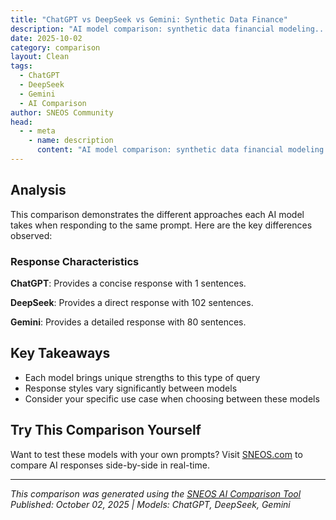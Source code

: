 ```yaml
---
title: "ChatGPT vs DeepSeek vs Gemini: Synthetic Data Finance"
description: "AI model comparison: synthetic data financial modeling..."
date: 2025-10-02
category: comparison
layout: Clean
tags:
  - ChatGPT
  - DeepSeek
  - Gemini
  - AI Comparison
author: SNEOS Community
head:
  - - meta
    - name: description
      content: "AI model comparison: synthetic data financial modeling..."
---
```


<ChatComparison
  title="ChatGPT vs DeepSeek vs Gemini: Synthetic Data Finance"
  prompt="synthetic data financial modeling"
  :responses='{
    "ChatGPT": "Error calling OpenAI API.",
    "DeepSeek": "Of course. This is a fantastic and highly relevant topic. Synthetic data is revolutionizing financial modeling by overcoming some of the industry\u0027s most significant challenges.\n\nHere\u2019s a comprehensive breakdown of synthetic data in financial modeling, covering its **what, why, how, use cases, and challenges**.\n\n---\n\n### 1. What is Synthetic Data?\n\nSynthetic data is artificially generated data that mimics the statistical properties and patterns of real-world data without containing any actual, sensitive information. It\u0027s not just \u0022random numbers\u0022; it\u0027s a mathematically rigorous proxy for real data.\n\nIn finance, this means creating synthetic:\n*   **Time-series data:** Stock prices, interest rates, FX rates.\n*   **Tabular data:** Customer profiles, loan applications, transaction records.\n*   **Network data:** Transaction graphs for fraud detection.\n\n### 2. Why Use Synthetic Data in Finance? (The Drivers)\n\nThe financial industry is a perfect candidate for synthetic data due to several inherent constraints:\n\n*   **Data Privacy and Regulations:** Real financial data is extremely sensitive. Regulations like GDPR, CCPA, and financial-specific rules (e.g., Basel Accords) make sharing and using real customer data difficult and risky. Synthetic data contains no personal identifiable information (PII), drastically reducing compliance overhead.\n*   **Data Scarcity for Rare Events:** Models for predicting rare events like **fraud** or **extreme market crashes** suffer from a lack of examples. Real data might have only a handful of \u0022black swan\u0022 events. Synthetic data can be engineered to generate a balanced dataset with many more of these rare cases.\n*   **Model Robustness and Stress Testing:** Regulators require banks to test their models under extreme but plausible scenarios. Historical data may not contain all necessary scenarios. Synthetic data can simulate these \u0022what-if\u0022 conditions (e.g., a simultaneous 30% market drop and a spike in unemployment).\n*   **Accelerating R\u0026D and Collaboration:** Data scientists can freely share synthetic datasets with external partners, cloud providers, or across different departments without security concerns, speeding up innovation.\n*   **Overcoming Data Silos:** In large institutions, data is often locked in silos. A synthetic, representative version can be created and shared more easily for preliminary analysis and model development.\n\n---\n\n### 3. How is Synthetic Data Generated for Finance?\n\nThe method chosen depends on the goal and the type of data.\n\n#### **A) For Tabular Data (e.g., Customer Data)**\n\n1.  **Generative Adversarial Networks (GANs):** The most popular modern approach. Two neural networks compete:\n    *   The **Generator** creates fake data.\n    *   The **Discriminator** tries to distinguish real from fake data.\n    *   Through training, the generator becomes so good that the discriminator can\u0027t tell the difference, resulting in high-quality synthetic data.\n    *   **Variants:** CTGAN, TVAE (Tabulur Variational Autoencoders) are specifically designed for tabular data, handling mixed data types (continuous \u0026 categorical) well.\n\n2.  **Variational Autoencoders (VAEs):** Encode data into a latent space and then sample from that space to generate new, similar data points.\n\n3.  **Bayesian Networks:** Model the probabilistic relationships between variables. Once the network structure is learned from real data, new samples can be generated.\n\n#### **B) For Time-Series Data (e.g., Stock Prices)**\n\nThis is more complex as it must preserve temporal dependencies (e.g., volatility clustering, autocorrelation).\n\n1.  **TimeGAN (Time-series Generative Adversarial Networks):** A specialized GAN that incorporates supervised learning to capture the temporal dynamics of sequential data.\n2.  **Quant GANs:** A finance-specific GAN that uses a financial stochastic differential equation (SDE) as a foundation for the generator, ensuring it learns realistic financial properties like stochastic volatility.\n3.  **Diffusion Models:** The technology behind image generators like DALL-E, now being adapted for time-series. They work by progressively adding noise to data and then learning to reverse the process.\n4.  **Rule-Based \u0026 Statistical Models:**\n    *   **Geometric Brownian Motion (GBM):** The classic model for stock prices. Simple but doesn\u0027t capture volatility clustering.\n    *   **GARCH Models:** Can be used to generate synthetic returns that exhibit realistic volatility dynamics.\n\n---\n\n### 4. Key Use Cases \u0026 Applications\n\n| Use Case | Problem with Real Data | How Synthetic Data Helps |\n| :--- | :--- | :--- |\n| **Fraud Detection** | Fraudulent transactions are rare (\u003C1%). Models become biased towards the \u0022normal\u0022 class. | Generate high-quality synthetic fraud cases to create a balanced dataset, significantly improving model accuracy. |\n| **Algorithmic Trading** | Back-testing on limited historical data leads to overfitting. Strategies may fail in unseen market conditions. | Generate vast amounts of synthetic market data reflecting various regimes (bull, bear, high-vol) to robustly test and train trading algos. |\n| **Credit Risk Modeling** | Lack of default data for specific customer segments (e.g., young professionals with high income). Privacy concerns limit data access. | Create synthetic customer profiles with default flags, allowing for more accurate and fair credit scoring across all demographics. |\n| **Anti-Money Laundering (AML)** | Money laundering patterns are complex and evolving. Real data for training is scarce and highly confidential. | Simulate complex transaction laundering networks to train more effective AML detection systems without exposing real customer data. |\n| **Stress Testing \u0026 Scenario Analysis** | Historical data doesn\u0027t contain all possible adverse scenarios (e.g., a modern-day digital bank run). | Model and generate data for \u0022tail-risk\u0022 scenarios (e.g., cyber-attack induced panic-selling) to test bank resilience. |\n| **Product Development \u0026 Marketing** | Testing new financial products (e.g., a new loan type) is risky without knowing potential customer uptake. | Generate synthetic customer bases to simulate the launch and forecast demand, optimizing product features and marketing strategy. |\n\n---\n\n### 5. Challenges, Risks, and Best Practices\n\nSynthetic data is powerful, but not a magic bullet.\n\n*   **Faithfulness to Reality:** The synthetic data is only as good as the model that generated it. If the generative model misses a subtle, real-world correlation, the synthetic data will too, leading to flawed \u0022insights.\u0022 This is the **\u0022Black Box\u0022 Problem**.\n*   **Data Leakage \u0026 Memorization:** Poorly trained models can simply memorize and regurgitate parts of the real training data, potentially leaking sensitive information.\n*   **Validation is Crucial:** You must rigorously validate that the synthetic data preserves:\n    *   **Marginal Distributions:** The distribution of each individual column.\n    *   **Correlation Structure:** Relationships between variables.\n    *   **Temporal Dynamics:** For time-series, autocorrelation, and volatility patterns.\n    *   **Statistical Distance:** Using metrics like Wasserstein distance or KS tests to measure similarity.\n*   **Regulatory Acceptance:** While growing, regulatory bodies are still formulating their stance on the use of synthetic data for model validation and reporting. Transparency in the generation process is key.\n\n### Conclusion\n\nSynthetic data is a transformative technology for financial modeling. It acts as a key that unlocks sensitive data silos, amplifies rare but critical events, and enables robust testing in simulated environments. While challenges around fidelity and validation remain, its ability to accelerate innovation while maintaining privacy and compliance makes it an indispensable tool for the future of finance. The most successful institutions will be those that learn to harness its power responsibly.",
    "Gemini": "## Synthetic Data in Financial Modeling: A Powerful Tool with Caveats\n\nSynthetic data is artificially generated data designed to mimic real data. In financial modeling, it\u0027s used when real data is scarce, unavailable, privacy-sensitive, or to augment existing datasets for various purposes.  It\u0027s becoming increasingly popular due to advancements in machine learning and the increasing need for robust and explainable models.\n\n**Why use Synthetic Data in Financial Modeling?**\n\n*   **Overcoming Data Scarcity:** In many financial areas, especially for novel instruments or niche markets, historical data is limited. Synthetic data can fill these gaps.\n*   **Addressing Privacy Concerns:** Financial data is often sensitive, containing customer information or proprietary trading strategies. Synthetic data can be created without revealing real identities or confidential details, allowing for model development and testing while adhering to privacy regulations (e.g., GDPR, CCPA).\n*   **Scenario Planning and Stress Testing:**  Synthetic data allows modelers to simulate various market conditions and extreme events (e.g., economic recessions, flash crashes) that have not been observed historically. This is crucial for stress testing models and assessing their robustness under adverse scenarios.\n*   **Model Debugging and Validation:**  By creating synthetic datasets with known properties, modelers can systematically test and debug their algorithms. This helps identify biases, errors, or limitations in the model\u0027s design.\n*   **Augmenting Real Data:**  Synthetic data can be combined with real data to improve model performance, especially when dealing with imbalanced datasets or rare events. For example, one might generate more fraudulent transaction data to better train a fraud detection model.\n*   **Developing New Financial Products:**  When introducing a new financial product, there may be no historical data to train models. Synthetic data can be used to simulate the product\u0027s performance under various market conditions, aiding in pricing, risk management, and marketing efforts.\n*   **Faster Prototyping and Development:**  Synthetic data enables rapid model prototyping and experimentation without the delays associated with acquiring and cleaning real data.\n\n**Applications of Synthetic Data in Financial Modeling:**\n\n*   **Fraud Detection:** Generating synthetic transaction data with realistic fraudulent patterns to train and improve fraud detection algorithms.\n*   **Credit Risk Modeling:** Creating synthetic credit histories to assess the creditworthiness of individuals or businesses, especially when dealing with limited historical data or underserved populations.\n*   **Algorithmic Trading:** Simulating market dynamics and generating synthetic order book data to backtest and optimize trading strategies.\n*   **Portfolio Optimization:** Generating synthetic asset price data to evaluate different portfolio allocation strategies under various market conditions.\n*   **Insurance Modeling:**  Creating synthetic insurance claims data to improve risk assessment and pricing models.\n*   **Anti-Money Laundering (AML):** Generating synthetic transaction data with suspicious patterns to train and enhance AML detection systems.\n*   **Predictive Analytics:**  Using synthetic data to predict customer behavior, such as churn, investment decisions, or loan defaults.\n*   **Derivative Pricing:** Simulating underlying asset price movements to price and hedge derivatives.\n*   **Regulatory Compliance:**  Using synthetic data to test and validate compliance models without exposing sensitive customer data.\n\n**Techniques for Generating Synthetic Financial Data:**\n\n*   **Statistical Modeling:**\n    *   **Parametric Methods:**  Assume the real data follows a specific distribution (e.g., normal distribution, log-normal distribution) and generate synthetic data based on estimated parameters.  Simple to implement, but may not capture complex dependencies.\n    *   **Non-Parametric Methods:**  Use techniques like kernel density estimation or bootstrapping to create synthetic data without assuming a specific distribution. More flexible than parametric methods, but can be computationally intensive.\n    *   **Copulas:**  Model the dependencies between variables separately from their marginal distributions. Allows for capturing complex correlations even when variables have different distributions.  Useful for modeling financial data with non-linear dependencies.\n*   **Agent-Based Modeling (ABM):**  Simulate the behavior of individual agents (e.g., traders, consumers, companies) and their interactions to generate aggregate market data. Useful for capturing emergent phenomena and complex dynamics.  Can be computationally expensive and require careful calibration.\n*   **Machine Learning:**\n    *   **Generative Adversarial Networks (GANs):**  Train a generator network to create synthetic data that mimics the real data and a discriminator network to distinguish between real and synthetic data.  GANs can generate high-quality synthetic data that captures complex patterns and dependencies.  Requires significant computational resources and expertise.\n    *   **Variational Autoencoders (VAEs):**  Learn a latent representation of the real data and then generate synthetic data from this latent space.  VAEs are more stable than GANs but may generate less realistic data.\n    *   **Autoregressive Models:**  Predict the next data point based on previous data points. Can be used to generate time-series data.\n\n**Challenges and Considerations:**\n\n*   **Data Quality:** Synthetic data should accurately reflect the statistical properties and dependencies of the real data. Poorly generated synthetic data can lead to biased or inaccurate models.\n*   **Privacy Protection:** Even with synthetic data, it\u0027s important to ensure that individual identities cannot be re-identified (e.g., through differential privacy techniques).\n*   **Bias:** Synthetic data can unintentionally inherit or amplify biases present in the real data.\n*   **Model Validation:**  It\u0027s crucial to validate the performance of models trained on synthetic data using real data whenever possible.\n*   **Complexity:** Generating high-quality synthetic data can be computationally intensive and require specialized expertise.\n*   **Regulation and Compliance:**  Be aware of regulatory guidelines regarding the use of synthetic data, especially in privacy-sensitive areas.\n*   **Explainability:**  Ensure that the process for generating synthetic data is transparent and explainable.\n\n**Best Practices:**\n\n*   **Understand the Real Data:**  Thoroughly analyze the real data to identify its key characteristics, distributions, and dependencies.\n*   **Choose the Right Generation Technique:** Select the synthetic data generation technique that is most appropriate for the specific application and data characteristics.\n*   **Validate the Synthetic Data:**  Compare the statistical properties of the synthetic data to those of the real data to ensure that it is representative.  Use statistical tests and visualizations.\n*   **Test Model Performance on Real Data:** Evaluate the performance of models trained on synthetic data using real data to assess their generalization ability.\n*   **Document the Synthetic Data Generation Process:**  Clearly document the methods and parameters used to generate the synthetic data.\n*   **Consider Differential Privacy:** Implement differential privacy techniques to further protect the privacy of the real data.\n*   **Stay Updated on Research:** The field of synthetic data generation is rapidly evolving, so it\u0027s important to stay updated on the latest research and techniques.\n\n**Tools and Libraries:**\n\n*   **Python:**\n    *   **Synthetic Data Vault (SDV):**  A comprehensive Python library for generating synthetic data, including support for various data types and privacy techniques.\n    *   **sklearn.datasets.make_classification, sklearn.datasets.make_regression:**  Functions in scikit-learn for generating simple synthetic datasets for classification and regression tasks.\n    *   **TensorFlow and PyTorch:**  Deep learning frameworks that can be used to build GANs and VAEs for synthetic data generation.\n    *   **R packages** such as \u0022synthpop\u0022\n*   **Specialized Platforms:** Several companies offer platforms and services for generating and managing synthetic data.\n\n**In Conclusion:**\n\nSynthetic data is a valuable tool for financial modeling, offering solutions to data scarcity, privacy concerns, and the need for robust scenario planning. However, it\u0027s important to carefully consider the challenges and limitations of synthetic data and to follow best practices to ensure that it is used effectively and responsibly. As the technology continues to evolve, synthetic data is likely to play an increasingly important role in shaping the future of financial modeling and data science.\n"
  }'
  published-date="13:13"
/>

## Analysis

This comparison demonstrates the different approaches each AI model takes when responding to the same prompt. Here are the key differences observed:

### Response Characteristics

**ChatGPT**: Provides a concise response with 1 sentences. 

**DeepSeek**: Provides a direct response with 102 sentences. 

**Gemini**: Provides a detailed response with 80 sentences. 

## Key Takeaways

- Each model brings unique strengths to this type of query
- Response styles vary significantly between models
- Consider your specific use case when choosing between these models

## Try This Comparison Yourself

Want to test these models with your own prompts? Visit [SNEOS.com](https://sneos.com) to compare AI responses side-by-side in real-time.

---

*This comparison was generated using the [SNEOS AI Comparison Tool](https://sneos.com)*
*Published: October 02, 2025 | Models: ChatGPT, DeepSeek, Gemini*

